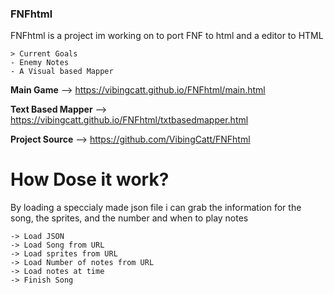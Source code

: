 ### FNFhtml
FNFhtml is a project im working on to port FNF to html and a editor to HTML

```
> Current Goals
- Enemy Notes
- A Visual based Mapper
```

**Main Game** --> <https://vibingcatt.github.io/FNFhtml/main.html>


**Text Based Mapper** --> <https://vibingcatt.github.io/FNFhtml/txtbasedmapper.html>


**Project Source** --> <https://github.com/VibingCatt/FNFhtml>



# How Dose it work?
By loading a speccialy made json file i can grab the information for the song, the sprites, and the number and when to play notes

```
-> Load JSON
-> Load Song from URL
-> Load sprites from URL
-> Load Number of notes from URL
-> Load notes at time
-> Finish Song
```
